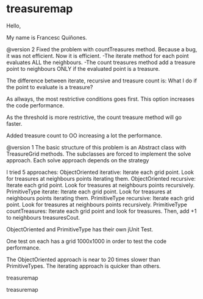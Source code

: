 treasuremap
===========

Hello, 

My name is Francesc Quiñones.

@version 2
Fixed the problem with countTreasures method. Because a bug, it was not efficient. Now it is efficient.
-The iterate method for each point evaluates ALL the neighbours.
-The count treasures method add a treasure point to neighbours ONLY if the evaluated point is a treasure.

The difference between iterate, recursive and treasure count is: What I do if the point to evaluate is a treasure?

As allways, the most restrictive conditions goes first. This option increases the code performance.

As the threshold is more restrictive, the count treasure method will go faster.

Added treasure count to OO increasing a lot the performance.

@version 1
The basic structure of this problem is an Abstract class with TreasureGrid methods.
The subclasses are forced to implement the solve approach. Each solve approach depends on the strategy

I tried 5 approaches:
ObjectOriented iterative: Iterate each grid point. Look for treasures at neighbours points iterating them.
ObjectOriented recursive: Iterate each grid point. Look for treasures at neighbours points recursively.
PrimitiveType iterate: Iterate each grid point. Look for treasures at neighbours points iterating them.
PrimitiveType recursive: Iterate each grid point. Look for treasures at neighbours points recursively.
PrimitiveType countTreasures: Iterate each grid point and look for treasures. Then, add +1 to neighbours treasuresCout.

ObjectOriented and PrimitiveType has their own jUnit Test. 

One test on each has a grid 1000x1000 in order to test the code performance.

The ObjectOriented approach is near to 20 times slower than PrimitiveTypes. 
The iterating approach is quicker than others.

treasuremap

treasuremap